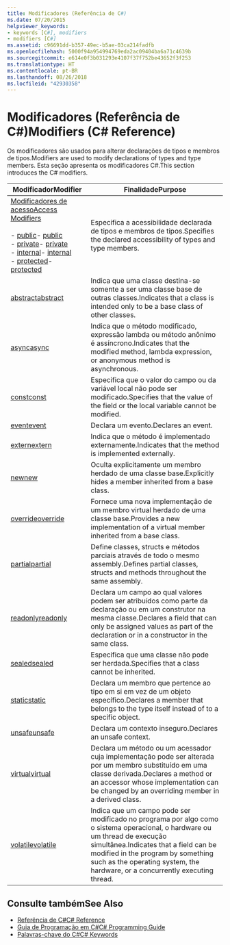 ```yaml
---
title: Modificadores (Referência de C#)
ms.date: 07/20/2015
helpviewer_keywords:
- keywords [C#], modifiers
- modifiers [C#]
ms.assetid: c96691dd-b357-49ec-b5ae-03ca214fadfb
ms.openlocfilehash: 5000f94a954994769eda2ac09404ba6a71c4639b
ms.sourcegitcommit: e614e0f3b031293e4107f37f752be43652f3f253
ms.translationtype: HT
ms.contentlocale: pt-BR
ms.lasthandoff: 08/26/2018
ms.locfileid: "42930358"
---
```

# <a name="modifiers-c-reference"></a><span data-ttu-id="58671-102">Modificadores (Referência de C#)</span><span class="sxs-lookup"><span data-stu-id="58671-102">Modifiers (C# Reference)</span></span>
<span data-ttu-id="58671-103">Os modificadores são usados para alterar declarações de tipos e membros de tipos.</span><span class="sxs-lookup"><span data-stu-id="58671-103">Modifiers are used to modify declarations of types and type members.</span></span> <span data-ttu-id="58671-104">Esta seção apresenta os modificadores C#.</span><span class="sxs-lookup"><span data-stu-id="58671-104">This section introduces the C# modifiers.</span></span>  
  
|<span data-ttu-id="58671-105">Modificador</span><span class="sxs-lookup"><span data-stu-id="58671-105">Modifier</span></span>|<span data-ttu-id="58671-106">Finalidade</span><span class="sxs-lookup"><span data-stu-id="58671-106">Purpose</span></span>|  
|--------------|-------------|  
|[<span data-ttu-id="58671-107">Modificadores de acesso</span><span class="sxs-lookup"><span data-stu-id="58671-107">Access Modifiers</span></span>](../../../csharp/language-reference/keywords/access-modifiers.md)<br /><br /> <span data-ttu-id="58671-108">-   [public](../../../csharp/language-reference/keywords/public.md)</span><span class="sxs-lookup"><span data-stu-id="58671-108">-   [public](../../../csharp/language-reference/keywords/public.md)</span></span><br /><span data-ttu-id="58671-109">-   [private](../../../csharp/language-reference/keywords/private.md)</span><span class="sxs-lookup"><span data-stu-id="58671-109">-   [private](../../../csharp/language-reference/keywords/private.md)</span></span><br /><span data-ttu-id="58671-110">-   [internal](../../../csharp/language-reference/keywords/internal.md)</span><span class="sxs-lookup"><span data-stu-id="58671-110">-   [internal](../../../csharp/language-reference/keywords/internal.md)</span></span><br /><span data-ttu-id="58671-111">-   [protected](../../../csharp/language-reference/keywords/protected.md)</span><span class="sxs-lookup"><span data-stu-id="58671-111">-   [protected](../../../csharp/language-reference/keywords/protected.md)</span></span>|<span data-ttu-id="58671-112">Especifica a acessibilidade declarada de tipos e membros de tipos.</span><span class="sxs-lookup"><span data-stu-id="58671-112">Specifies the declared accessibility of types and type members.</span></span>|  
|[<span data-ttu-id="58671-113">abstract</span><span class="sxs-lookup"><span data-stu-id="58671-113">abstract</span></span>](../../../csharp/language-reference/keywords/abstract.md)|<span data-ttu-id="58671-114">Indica que uma classe destina-se somente a ser uma classe base de outras classes.</span><span class="sxs-lookup"><span data-stu-id="58671-114">Indicates that a class is intended only to be a base class of other classes.</span></span>|  
|[<span data-ttu-id="58671-115">async</span><span class="sxs-lookup"><span data-stu-id="58671-115">async</span></span>](../../../csharp/language-reference/keywords/async.md)|<span data-ttu-id="58671-116">Indica que o método modificado, expressão lambda ou método anônimo é assíncrono.</span><span class="sxs-lookup"><span data-stu-id="58671-116">Indicates that the modified method, lambda expression, or anonymous method is asynchronous.</span></span>|  
|[<span data-ttu-id="58671-117">const</span><span class="sxs-lookup"><span data-stu-id="58671-117">const</span></span>](../../../csharp/language-reference/keywords/const.md)|<span data-ttu-id="58671-118">Especifica que o valor do campo ou da variável local não pode ser modificado.</span><span class="sxs-lookup"><span data-stu-id="58671-118">Specifies that the value of the field or the local variable cannot be modified.</span></span>|  
|[<span data-ttu-id="58671-119">event</span><span class="sxs-lookup"><span data-stu-id="58671-119">event</span></span>](../../../csharp/language-reference/keywords/event.md)|<span data-ttu-id="58671-120">Declara um evento.</span><span class="sxs-lookup"><span data-stu-id="58671-120">Declares an event.</span></span>|  
|[<span data-ttu-id="58671-121">extern</span><span class="sxs-lookup"><span data-stu-id="58671-121">extern</span></span>](../../../csharp/language-reference/keywords/extern.md)|<span data-ttu-id="58671-122">Indica que o método é implementado externamente.</span><span class="sxs-lookup"><span data-stu-id="58671-122">Indicates that the method is implemented externally.</span></span>|  
|[<span data-ttu-id="58671-123">new</span><span class="sxs-lookup"><span data-stu-id="58671-123">new</span></span>](../../../csharp/language-reference/keywords/new.md)|<span data-ttu-id="58671-124">Oculta explicitamente um membro herdado de uma classe base.</span><span class="sxs-lookup"><span data-stu-id="58671-124">Explicitly hides a member inherited from a base class.</span></span>|  
|[<span data-ttu-id="58671-125">override</span><span class="sxs-lookup"><span data-stu-id="58671-125">override</span></span>](../../../csharp/language-reference/keywords/override.md)|<span data-ttu-id="58671-126">Fornece uma nova implementação de um membro virtual herdado de uma classe base.</span><span class="sxs-lookup"><span data-stu-id="58671-126">Provides a new implementation of a virtual member inherited from a base class.</span></span>|  
|[<span data-ttu-id="58671-127">partial</span><span class="sxs-lookup"><span data-stu-id="58671-127">partial</span></span>](../../../csharp/language-reference/keywords/partial-type.md)|<span data-ttu-id="58671-128">Define classes, structs e métodos parciais através de todo o mesmo assembly.</span><span class="sxs-lookup"><span data-stu-id="58671-128">Defines partial classes, structs and methods throughout the same assembly.</span></span>|  
|[<span data-ttu-id="58671-129">readonly</span><span class="sxs-lookup"><span data-stu-id="58671-129">readonly</span></span>](../../../csharp/language-reference/keywords/readonly.md)|<span data-ttu-id="58671-130">Declara um campo ao qual valores podem ser atribuídos como parte da declaração ou em um construtor na mesma classe.</span><span class="sxs-lookup"><span data-stu-id="58671-130">Declares a field that can only be assigned values as part of the declaration or in a constructor in the same class.</span></span>|  
|[<span data-ttu-id="58671-131">sealed</span><span class="sxs-lookup"><span data-stu-id="58671-131">sealed</span></span>](../../../csharp/language-reference/keywords/sealed.md)|<span data-ttu-id="58671-132">Especifica que uma classe não pode ser herdada.</span><span class="sxs-lookup"><span data-stu-id="58671-132">Specifies that a class cannot be inherited.</span></span>|  
|[<span data-ttu-id="58671-133">static</span><span class="sxs-lookup"><span data-stu-id="58671-133">static</span></span>](../../../csharp/language-reference/keywords/static.md)|<span data-ttu-id="58671-134">Declara um membro que pertence ao tipo em si em vez de um objeto específico.</span><span class="sxs-lookup"><span data-stu-id="58671-134">Declares a member that belongs to the type itself instead of to a specific object.</span></span>|  
|[<span data-ttu-id="58671-135">unsafe</span><span class="sxs-lookup"><span data-stu-id="58671-135">unsafe</span></span>](../../../csharp/language-reference/keywords/unsafe.md)|<span data-ttu-id="58671-136">Declara um contexto inseguro.</span><span class="sxs-lookup"><span data-stu-id="58671-136">Declares an unsafe context.</span></span>|  
|[<span data-ttu-id="58671-137">virtual</span><span class="sxs-lookup"><span data-stu-id="58671-137">virtual</span></span>](../../../csharp/language-reference/keywords/virtual.md)|<span data-ttu-id="58671-138">Declara um método ou um acessador cuja implementação pode ser alterada por um membro substituído em uma classe derivada.</span><span class="sxs-lookup"><span data-stu-id="58671-138">Declares a method or an accessor whose implementation can be changed by an overriding member in a derived class.</span></span>|  
|[<span data-ttu-id="58671-139">volatile</span><span class="sxs-lookup"><span data-stu-id="58671-139">volatile</span></span>](../../../csharp/language-reference/keywords/volatile.md)|<span data-ttu-id="58671-140">Indica que um campo pode ser modificado no programa por algo como o sistema operacional, o hardware ou um thread de execução simultânea.</span><span class="sxs-lookup"><span data-stu-id="58671-140">Indicates that a field can be modified in the program by something such as the operating system, the hardware, or a concurrently executing thread.</span></span>|  
  
## <a name="see-also"></a><span data-ttu-id="58671-141">Consulte também</span><span class="sxs-lookup"><span data-stu-id="58671-141">See Also</span></span>

- [<span data-ttu-id="58671-142">Referência de C#</span><span class="sxs-lookup"><span data-stu-id="58671-142">C# Reference</span></span>](../../../csharp/language-reference/index.md)  
- [<span data-ttu-id="58671-143">Guia de Programação em C#</span><span class="sxs-lookup"><span data-stu-id="58671-143">C# Programming Guide</span></span>](../../../csharp/programming-guide/index.md)  
- [<span data-ttu-id="58671-144">Palavras-chave do C#</span><span class="sxs-lookup"><span data-stu-id="58671-144">C# Keywords</span></span>](../../../csharp/language-reference/keywords/index.md)
